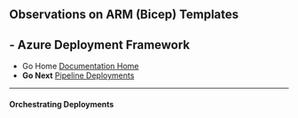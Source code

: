 ## Observations on ARM (Bicep) Templates 

## - Azure Deployment Framework ## 
- Go Home [Documentation Home](./index.md)
- **Go Next** [Pipeline Deployments](./Pipeline_Deployments.md)

* * *

####  Orchestrating Deployments

